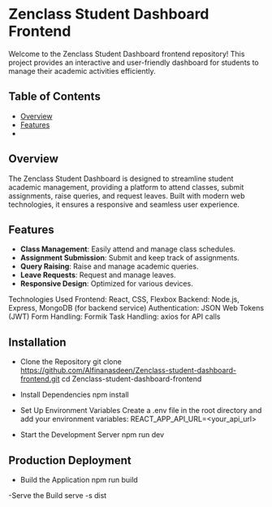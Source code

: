 # Zenclass Student Dashboard Frontend

Welcome to the Zenclass Student Dashboard frontend repository! This project provides an interactive and user-friendly dashboard for students to manage their academic activities efficiently.

## Table of Contents

- [Overview](#overview)
- [Features](#features)
- 

## Overview

The Zenclass Student Dashboard is designed to streamline student academic management, providing a platform to attend classes, submit assignments, raise queries, and request leaves. Built with modern web technologies, it ensures a responsive and seamless user experience.

## Features

- **Class Management**: Easily attend and manage class schedules.
- **Assignment Submission**: Submit and keep track of assignments.
- **Query Raising**: Raise and manage academic queries.
- **Leave Requests**: Request and manage leaves.
- **Responsive Design**: Optimized for various devices.

Technologies Used
Frontend: React, CSS, Flexbox
Backend: Node.js, Express, MongoDB (for backend service)
Authentication: JSON Web Tokens (JWT)
Form Handling: Formik
Task Handling: axios for API calls

## Installation
- Clone the Repository
git clone https://github.com/Alfinanasdeen/Zenclass-student-dashboard-frontend.git cd Zenclass-student-dashboard-frontend

- Install Dependencies
npm install

- Set Up Environment Variables
Create a .env file in the root directory and add your environment variables:
REACT_APP_API_URL=<your_api_url>

- Start the Development Server
npm run dev

## Production Deployment
- Build the Application
npm run build

-Serve the Build
serve -s dist


